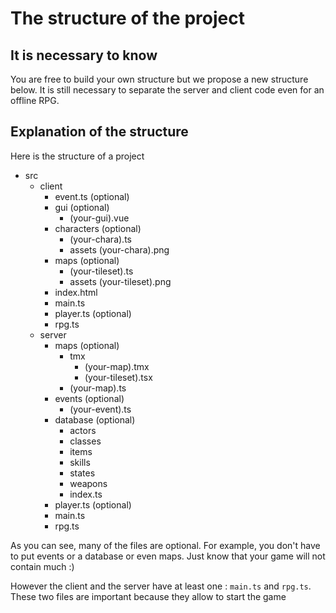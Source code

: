 # The structure of the project

## It is necessary to know

You are free to build your own structure but we propose a new structure below. It is still necessary to separate the server and client code even for an offline RPG.

## Explanation of the structure

Here is the structure of a project

* src
    * client
        * event.ts (optional)
        * gui (optional)
            * (your-gui).vue
        * characters (optional)
            * (your-chara).ts 
            * assets
                (your-chara).png
        * maps (optional)
            * (your-tileset).ts 
            * assets
                (your-tileset).png
        * index.html
        * main.ts
        * player.ts (optional)
        * rpg.ts
    * server
        * maps (optional)
            * tmx
                * (your-map).tmx
                * (your-tileset).tsx
            * (your-map).ts
        * events (optional)
            * (your-event).ts
        * database (optional)
            * actors
            * classes
            * items
            * skills
            * states
            * weapons
            * index.ts
        * player.ts (optional)
        * main.ts
        * rpg.ts

As you can see, many of the files are optional. For example, you don't have to put events or a database or even maps. Just know that your game will not contain much :)

However the client and the server have at least one : `main.ts` and `rpg.ts`. These two files are important because they allow to start the game